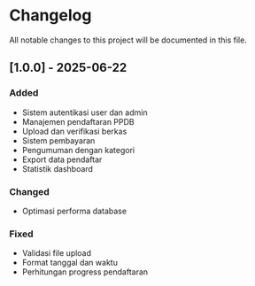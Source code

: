 # Changelog

All notable changes to this project will be documented in this file.

## [1.0.0] - 2025-06-22

### Added
- Sistem autentikasi user dan admin
- Manajemen pendaftaran PPDB
- Upload dan verifikasi berkas
- Sistem pembayaran
- Pengumuman dengan kategori
- Export data pendaftar
- Statistik dashboard

### Changed
- Optimasi performa database

### Fixed
- Validasi file upload
- Format tanggal dan waktu
- Perhitungan progress pendaftaran